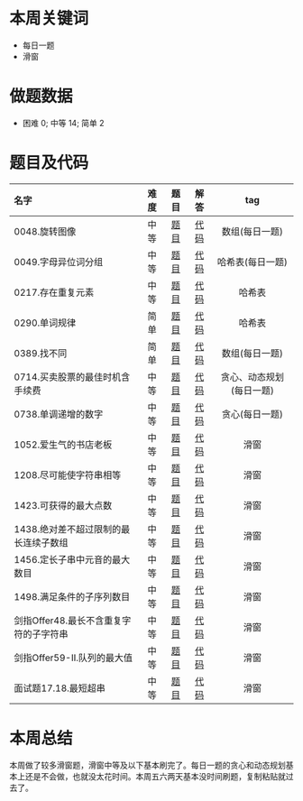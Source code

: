 # 本周关键词

* 每日一题
* 滑窗

# 做题数据

* 困难 0; 中等 14; 简单 2

# 题目及代码

|名字|难度|题目|解答|tag|
 |:-|:-:|:-:|:-:|:-:|
|0048.旋转图像|中等|[题目](https://leetcode-cn.com/problems/rotate-image/)|[代码](../Code/202012第3周/0048.旋转图像.py)|数组(每日一题)
|0049.字母异位词分组|中等|[题目](https://leetcode-cn.com/problems/group-anagrams/)|[代码](../Code/202012第3周/0049.字母异位词分组.py)|哈希表(每日一题)
|0217.存在重复元素|中等|[题目]()|[代码](../Code/202012第3周/0217.存在重复元素.py)|哈希表
|0290.单词规律|简单|[题目](https://leetcode-cn.com/problems/word-pattern/)|[代码](../Code/202012第3周/0290.单词规律.py)|哈希表
|0389.找不同|简单|[题目](https://leetcode-cn.com/problems/find-the-difference/)|[代码](../Code/202012第3周/0389.找不同.py)|数组(每日一题)
|0714.买卖股票的最佳时机含手续费|中等|[题目](https://leetcode-cn.com/problems/best-time-to-buy-and-sell-stock-with-transaction-fee/)|[代码](../Code/202012第3周/0714.买卖股票的最佳时机含手续费.py)|贪心、动态规划(每日一题)
|0738.单调递增的数字|中等|[题目](https://leetcode-cn.com/problems/monotone-increasing-digits/)|[代码](../Code/202012第3周/0738.单调递增的数字.py)|贪心(每日一题)
|1052.爱生气的书店老板|中等|[题目](ttps://leetcode-cn.com/problems/grumpy-bookstore-owner/)|[代码](../Code/202012第3周/1052.爱生气的书店老板.py)|滑窗
|1208.尽可能使字符串相等|中等|[题目](https://leetcode-cn.com/problems/get-equal-substrings-within-budget/)|[代码](../Code/202012第3周/1208.尽可能使字符串相等.py)|滑窗
|1423.可获得的最大点数|中等|[题目](https://leetcode-cn.com/problems/maximum-points-you-can-obtain-from-cards/solution/)|[代码](../Code/202012第3周/1423.可获得的最大点数.py)|滑窗
|1438.绝对差不超过限制的最长连续子数组|中等|[题目](https://leetcode-cn.com/problems/longest-continuous-subarray-with-absolute-diff-less-than-or-equal-to-limit/)|[代码](../Code/202012第3周/1438.绝对差不超过限制的最长连续子数组.py)|滑窗
|1456.定长子串中元音的最大数目|中等|[题目](https://leetcode-cn.com/problems/maximum-number-of-vowels-in-a-substring-of-given-length/)|[代码](../Code/202012第3周/1456.定长子串中元音的最大数目.py)|滑窗
|1498.满足条件的子序列数目|中等|[题目](https://leetcode-cn.com/problems/number-of-subsequences-that-satisfy-the-given-sum-condition/solution/man-zu-tiao-jian-de-zi-xu-lie-shu-mu-by-leetcode-s/)|[代码](../Code/202012第3周/1498.满足条件的子序列数目.py)|滑窗
|剑指Offer48.最长不含重复字符的子字符串|中等|[题目](https://leetcode-cn.com/problems/zui-chang-bu-han-zhong-fu-zi-fu-de-zi-zi-fu-chuan-lcof/)|[代码](../Code/202012第3周/剑指Offer48.最长不含重复字符的子字符串.py)|滑窗
|剑指Offer59-II.队列的最大值|中等|[题目](https://leetcode-cn.com/problems/dui-lie-de-zui-da-zhi-lcof/)|[代码](../Code/202012第3周/剑指Offer59-II.队列的最大值.py)|滑窗
|面试题17.18.最短超串|中等|[题目](https://leetcode-cn.com/problems/shortest-supersequence-lcci/)|[代码](../Code/202012第3周/面试题17.18.最短超串.py)|滑窗

# 本周总结
本周做了较多滑窗题，滑窗中等及以下基本刷完了。每日一题的贪心和动态规划基本上还是不会做，也就没太花时间。本周五六两天基本没时间刷题，复制粘贴就过去了。
